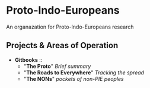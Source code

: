 # Proto-Indo-Europeans

An organazation for Proto-Indo-Europeans research


## Projects & Areas of Operation
+ **Gitbooks** :: 
  + "**The Proto**" _Brief summary_
  + "**The Roads to Everywhere**" _Tracking the spread_
  + "**The NONs**" _pockets of non-PIE peoples_


